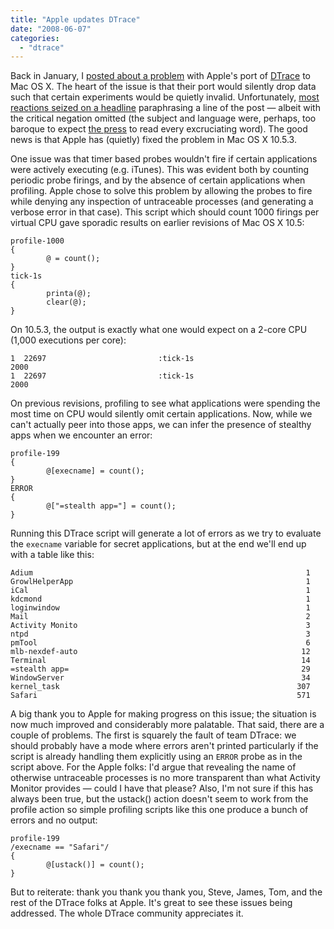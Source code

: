 ```yaml
---
title: "Apple updates DTrace"
date: "2008-06-07"
categories: 
  - "dtrace"
---
```


Back in January, I [posted about a problem](http://dtrace.org/blogs/ahl/mac_os_x_and_the) with Apple's port of [DTrace](http://opensolaris.org/os/community/dtrace/) to Mac OS X. The heart of the issue is that their port would silently drop data such that certain experiments would be quietly invalid. Unfortunately, [most reactions seized on a headline](http://developers.slashdot.org/article.pl?sid=08/01/22/2156244) paraphrasing a line of the post — albeit with the critical negation omitted (the subject and language were, perhaps, too baroque to expect [the press](http://www.theregister.co.uk/2008/01/22/sun_apple_dtrace/) to read every excruciating word). The good news is that Apple has (quietly) fixed the problem in Mac OS X 10.5.3.

One issue was that timer based probes wouldn't fire if certain applications were actively executing (e.g. iTunes). This was evident both by counting periodic probe firings, and by the absence of certain applications when profiling. Apple chose to solve this problem by allowing the probes to fire while denying any inspection of untraceable processes (and generating a verbose error in that case). This script which should count 1000 firings per virtual CPU gave sporadic results on earlier revisions of Mac OS X 10.5:

```
profile-1000
{
        @ = count();
}
tick-1s
{
        printa(@);
        clear(@);
}

```

On 10.5.3, the output is exactly what one would expect on a 2-core CPU (1,000 executions per core):

```
1  22697                         :tick-1s
2000
1  22697                         :tick-1s
2000

```

On previous revisions, profiling to see what applications were spending the most time on CPU would silently omit certain applications. Now, while we can't actually peer into those apps, we can infer the presence of stealthy apps when we encounter an error:

```
profile-199
{
        @[execname] = count();
}
ERROR
{
        @["=stealth app="] = count();
}

```

Running this DTrace script will generate a lot of errors as we try to evaluate the `execname` variable for secret applications, but at the end we'll end up with a table like this:

```
Adium                                                             1
GrowlHelperApp                                                    1
iCal                                                              1
kdcmond                                                           1
loginwindow                                                       1
Mail                                                              2
Activity Monito                                                   3
ntpd                                                              3
pmTool                                                            6
mlb-nexdef-auto                                                  12
Terminal                                                         14
=stealth app=                                                    29
WindowServer                                                     34
kernel_task                                                     307
Safari                                                          571

```

A big thank you to Apple for making progress on this issue; the situation is now much improved and considerably more palatable. That said, there are a couple of problems. The first is squarely the fault of team DTrace: we should probably have a mode where errors aren't printed particularly if the script is already handling them explicitly using an `ERROR` probe as in the script above. For the Apple folks: I'd argue that revealing the name of otherwise untraceable processes is no more transparent than what Activity Monitor provides — could I have that please? Also, I'm not sure if this has always been true, but the ustack() action doesn't seem to work from the profile action so simple profiling scripts like this one produce a bunch of errors and no output:

```
profile-199
/execname == "Safari"/
{
        @[ustack()] = count();
}

```

But to reiterate: thank you thank you thank you, Steve, James, Tom, and the rest of the DTrace folks at Apple. It's great to see these issues being addressed. The whole DTrace community appreciates it.
